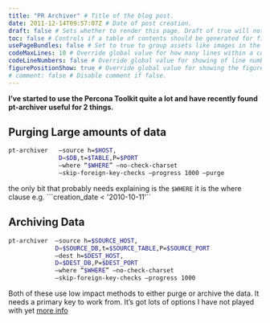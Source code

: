 ```yaml
---
title: "PR Archiver" # Title of the blog post.
date: 2011-12-14T09:57:07Z # Date of post creation.
draft: false # Sets whether to render this page. Draft of true will not be rendered.
toc: false # Controls if a table of contents should be generated for first-level links automatically.
usePageBundles: false # Set to true to group assets like images in the same folder as this post.
codeMaxLines: 10 # Override global value for how many lines within a code block before auto-collapsing.
codeLineNumbers: false # Override global value for showing of line numbers within code block.
figurePositionShow: true # Override global value for showing the figure label.
# comment: false # Disable comment if false.
---
```


**I’ve started to use the Percona Toolkit quite a lot and have recently found pt-archiver useful for 2 things.**

## Purging Large amounts of data

```bash
pt-archiver   –source h=$HOST, 
              D=$DB,t=$TABLE,P=$PORT 
              –where “$WHERE” –no-check-charset 
              –skip-foreign-key-checks –progress 1000 –purge
```

the only bit that probably needs explaining is the ```$WHERE``` it is the where clause e.g. ```creation_date < '2010-10-11'``


## Archiving Data


```bash
pt-archiver  –source h=$SOURCE_HOST, 
             D=$SOURCE_DB,t=$SOURCE_TABLE,P=$SOURCE_PORT 
             –dest h=$DEST_HOST, 
             D=$DEST_DB,P=$DEST_PORT 
             –where “$WHERE” –no-check-charset 
             –skip-foreign-key-checks –progress 1000 
```

Both of these use low impact methods to either purge or archive the data. It needs a primary key to work from. It’s got lots of options I have not played with yet [more info](http://www.percona.com/doc/percona-toolkit/pt-archiver.html)
